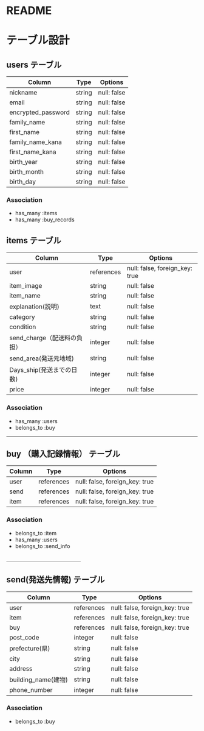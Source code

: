 # README

# テーブル設計

## users テーブル

| Column              | Type   | Options     |
| ------------------  | ------ | ----------- |
| nickname            | string | null: false |
| email               | string | null: false |
| encrypted_password  | string | null: false |
|family_name          |string  | null: false |
|first_name           |string  | null: false |
|family_name_kana     |string  | null: false |
|first_name_kana      |string  | null: false |
|birth_year           |string  | null: false |
|birth_month          |string  | null: false |
|birth_day            |string  | null: false |
### Association

- has_many :items
- has_many :buy_records


## items テーブル

|      Column            | Type      | Options     |
| ---------------------- | --------- | -----------  |
| user                   | references| null: false, foreign_key: true |
|item_image              | string    | null: false |
|item_name               | string    | null: false |
|explanation(説明)        | text      | null: false |
|category                | string    | null: false |
|condition               | string    | null: false |
|send_charge（配送料の負担）| integer   | null: false |
|send_area(発送元地域)     | string    | null: false |
|Days_ship(発送までの日数)  |integer   | null: false |
|price                    |integer   | null: false |
### Association

- has_many :users
- belongs_to :buy 


______________________
## buy （購入記録情報） テーブル

| Column  | Type       | Options                        |
| ------  | ---------- | ------------------------------ |
| user    | references | null: false, foreign_key: true |
|send     | references | null: false, foreign_key: true |
| item    | references | null: false, foreign_key: true |
### Association

- belongs_to :item
- has_many :users
- belongs_to :send_info

＿＿＿＿＿＿＿＿＿＿＿＿＿＿
## send(発送先情報) テーブル

| Column           | Type       | Options                        |
| ---------------- | ---------- | ------------------------------ |
| user             | references | null: false, foreign_key: true |
| item             | references | null: false, foreign_key: true |
|buy               | references | null: false, foreign_key: true |
| post_code        | integer    | null: false                    |
| prefecture(県)   | string      | null: false                    |
| city             | string      | null: false                    |
| address          | string      | null: false                    |
|building_name(建物)| string      | null: false                    |
|phone_number      |  integer    | null: false                     |

### Association

- belongs_to :buy
